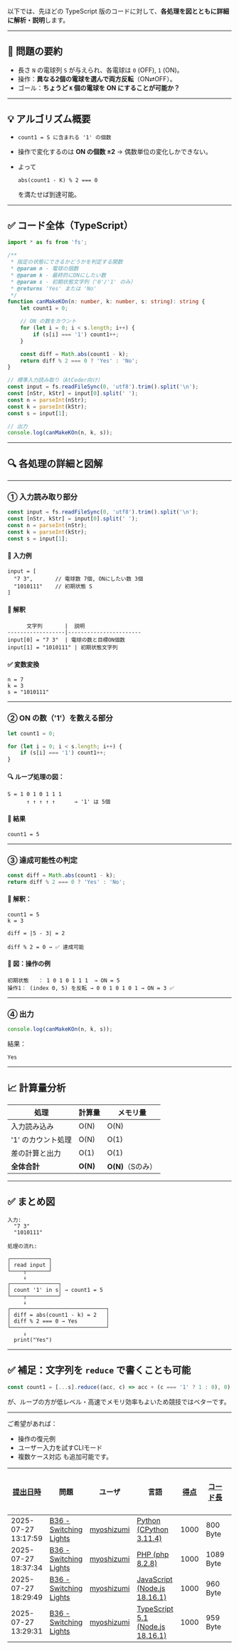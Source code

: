 以下では、先ほどの TypeScript 版のコードに対して、**各処理を図とともに詳細に解析・説明**します。

---

## 🔧 **問題の要約**

- 長さ `N` の電球列 `S` が与えられ、各電球は `0` (OFF), `1` (ON)。
- 操作：**異なる2個の電球を選んで両方反転**（ON⇄OFF）。
- ゴール：**ちょうど `K` 個の電球を ON にすることが可能か？**

---

## 💡 アルゴリズム概要

- `count1 = S に含まれる '1' の個数`
- 操作で変化するのは **ON の個数 ±2** → 偶数単位の変化しかできない。
- よって

    ```
    abs(count1 - K) % 2 === 0
    ```

    を満たせば到達可能。

---

## ✅ コード全体（TypeScript）

```ts
import * as fs from 'fs';

/**
 * 指定の状態にできるかどうかを判定する関数
 * @param n - 電球の個数
 * @param k - 最終的にONにしたい数
 * @param s - 初期状態文字列（'0'/'1' のみ）
 * @returns 'Yes' または 'No'
 */
function canMakeKOn(n: number, k: number, s: string): string {
    let count1 = 0;

    // ON の数をカウント
    for (let i = 0; i < s.length; i++) {
        if (s[i] === '1') count1++;
    }

    const diff = Math.abs(count1 - k);
    return diff % 2 === 0 ? 'Yes' : 'No';
}

// 標準入力読み取り（AtCoder向け）
const input = fs.readFileSync(0, 'utf8').trim().split('\n');
const [nStr, kStr] = input[0].split(' ');
const n = parseInt(nStr);
const k = parseInt(kStr);
const s = input[1];

// 出力
console.log(canMakeKOn(n, k, s));
```

---

## 🔍 各処理の詳細と図解

---

### ① 入力読み取り部分

```ts
const input = fs.readFileSync(0, 'utf8').trim().split('\n');
const [nStr, kStr] = input[0].split(' ');
const n = parseInt(nStr);
const k = parseInt(kStr);
const s = input[1];
```

#### 🧩 入力例

```
input = [
  "7 3",       // 電球数 7個, ONにしたい数 3個
  "1010111"    // 初期状態 S
]
```

#### 📘 解釈

```
      文字列       |  説明
------------------|-----------------------
input[0] = "7 3"  | 電球の数と目標ON個数
input[1] = "1010111" | 初期状態文字列
```

#### ✅ 変数変換

```
n = 7
k = 3
s = "1010111"
```

---

### ② ON の数（'1'）を数える部分

```ts
let count1 = 0;

for (let i = 0; i < s.length; i++) {
    if (s[i] === '1') count1++;
}
```

#### 🔍 ループ処理の図：

```
S = 1 0 1 0 1 1 1
      ↑ ↑ ↑ ↑ ↑      → '1' は 5個
```

#### 📘 結果

```
count1 = 5
```

---

### ③ 達成可能性の判定

```ts
const diff = Math.abs(count1 - k);
return diff % 2 === 0 ? 'Yes' : 'No';
```

#### 📘 解釈：

```
count1 = 5
k = 3

diff = |5 - 3| = 2
```

```
diff % 2 = 0 → ✅ 達成可能
```

#### 🎯 図：操作の例

```
初期状態   ： 1 0 1 0 1 1 1  → ON = 5
操作1： (index 0, 5) を反転 → 0 0 1 0 1 0 1 → ON = 3 ✅
```

---

### ④ 出力

```ts
console.log(canMakeKOn(n, k, s));
```

結果：

```
Yes
```

---

## 📈 計算量分析

| 処理               | 計算量   | メモリ量          |
| ------------------ | -------- | ----------------- |
| 入力読み込み       | O(N)     | O(N)              |
| '1' のカウント処理 | O(N)     | O(1)              |
| 差の計算と出力     | O(1)     | O(1)              |
| **全体合計**       | **O(N)** | **O(N)**（Sのみ） |

---

## ✅ まとめ図

```
入力:
  "7 3"
  "1010111"

処理の流れ:

┌────────────┐
│ read input │
└────┬───────┘
     ↓
┌───────────────┐
│ count '1' in s│ → count1 = 5
└────┬──────────┘
     ↓
┌──────────────────────────────┐
│ diff = abs(count1 - k) = 2   │
│ diff % 2 === 0 → Yes         │
└──────────────────────────────┘
     ↓
  print("Yes")
```

---

## ✅ 補足：文字列を `reduce` で書くことも可能

```ts
const count1 = [...s].reduce((acc, c) => acc + (c === '1' ? 1 : 0), 0);
```

が、ループの方が低レベル・高速でメモリ効率もよいため競技ではベターです。

---

ご希望があれば：

- 操作の復元例
- ユーザー入力を試すCLIモード
- 複数ケース対応
  も追加可能です。

| [提出日時](https://atcoder.jp/contests/tessoku-book/submissions/me?desc=true&orderBy=created) | 問題                                                                                     | ユーザ                                            | 言語                                                                                                        | [得点](https://atcoder.jp/contests/tessoku-book/submissions/me?desc=true&orderBy=score) | [コード長](https://atcoder.jp/contests/tessoku-book/submissions/me?orderBy=source_length) | 結果 | [実行時間](https://atcoder.jp/contests/tessoku-book/submissions/me?orderBy=time_consumption) | [メモリ](https://atcoder.jp/contests/tessoku-book/submissions/me?orderBy=memory_consumption) |                                                                       |
| --------------------------------------------------------------------------------------------- | ---------------------------------------------------------------------------------------- | ------------------------------------------------- | ----------------------------------------------------------------------------------------------------------- | --------------------------------------------------------------------------------------- | ----------------------------------------------------------------------------------------- | ---- | -------------------------------------------------------------------------------------------- | -------------------------------------------------------------------------------------------- | --------------------------------------------------------------------- |
| 2025-07-27 13:17:59                                                                           | [B36 - Switching Lights](https://atcoder.jp/contests/tessoku-book/tasks/tessoku_book_di) | [myoshizumi](https://atcoder.jp/users/myoshizumi) | [Python (CPython 3.11.4)](https://atcoder.jp/contests/tessoku-book/submissions/me?f.Language=5055&page=2)   | 1000                                                                                    | 800 Byte                                                                                  |      | 11 ms                                                                                        | 9256 KiB                                                                                     | [詳細](https://atcoder.jp/contests/tessoku-book/submissions/67986125) |
| 2025-07-27 18:37:34                                                                           | [B36 - Switching Lights](https://atcoder.jp/contests/tessoku-book/tasks/tessoku_book_di) | [myoshizumi](https://atcoder.jp/users/myoshizumi) | [PHP (php 8.2.8)](https://atcoder.jp/contests/tessoku-book/submissions/me?f.Language=5016)                  | 1000                                                                                    | 1089 Byte                                                                                 |      | 18 ms                                                                                        | 21944 KiB                                                                                    | [詳細](https://atcoder.jp/contests/tessoku-book/submissions/67992653) |
| 2025-07-27 18:29:49                                                                           | [B36 - Switching Lights](https://atcoder.jp/contests/tessoku-book/tasks/tessoku_book_di) | [myoshizumi](https://atcoder.jp/users/myoshizumi) | [JavaScript (Node.js 18.16.1)](https://atcoder.jp/contests/tessoku-book/submissions/me?f.Language=5009)     | 1000                                                                                    | 960 Byte                                                                                  |      | 74 ms                                                                                        | 46788 KiB                                                                                    | [詳細](https://atcoder.jp/contests/tessoku-book/submissions/67992463) |
| 2025-07-27 13:29:31                                                                           | [B36 - Switching Lights](https://atcoder.jp/contests/tessoku-book/tasks/tessoku_book_di) | [myoshizumi](https://atcoder.jp/users/myoshizumi) | [TypeScript 5.1 (Node.js 18.16.1)](https://atcoder.jp/contests/tessoku-book/submissions/me?f.Language=5058) | 1000                                                                                    | 959 Byte                                                                                  |      | 52 ms                                                                                        | 47112 KiB                                                                                    | [詳細](https://atcoder.jp/contests/tessoku-book/submissions/67986309) |

